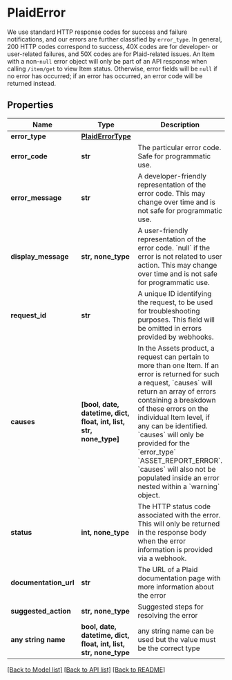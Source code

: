 # PlaidError

We use standard HTTP response codes for success and failure notifications, and our errors are further classified by `error_type`. In general, 200 HTTP codes correspond to success, 40X codes are for developer- or user-related failures, and 50X codes are for Plaid-related issues. An Item with a non-`null` error object will only be part of an API response when calling `/item/get` to view Item status. Otherwise, error fields will be `null` if no error has occurred; if an error has occurred, an error code will be returned instead.

## Properties
Name | Type | Description | Notes
------------ | ------------- | ------------- | -------------
**error_type** | [**PlaidErrorType**](PlaidErrorType.md) |  | 
**error_code** | **str** | The particular error code. Safe for programmatic use. | 
**error_message** | **str** | A developer-friendly representation of the error code. This may change over time and is not safe for programmatic use. | 
**display_message** | **str, none_type** | A user-friendly representation of the error code. &#x60;null&#x60; if the error is not related to user action.  This may change over time and is not safe for programmatic use. | 
**request_id** | **str** | A unique ID identifying the request, to be used for troubleshooting purposes. This field will be omitted in errors provided by webhooks. | [optional] 
**causes** | **[bool, date, datetime, dict, float, int, list, str, none_type]** | In the Assets product, a request can pertain to more than one Item. If an error is returned for such a request, &#x60;causes&#x60; will return an array of errors containing a breakdown of these errors on the individual Item level, if any can be identified.  &#x60;causes&#x60; will only be provided for the &#x60;error_type&#x60; &#x60;ASSET_REPORT_ERROR&#x60;. &#x60;causes&#x60; will also not be populated inside an error nested within a &#x60;warning&#x60; object. | [optional] 
**status** | **int, none_type** | The HTTP status code associated with the error. This will only be returned in the response body when the error information is provided via a webhook. | [optional] 
**documentation_url** | **str** | The URL of a Plaid documentation page with more information about the error | [optional] 
**suggested_action** | **str, none_type** | Suggested steps for resolving the error | [optional] 
**any string name** | **bool, date, datetime, dict, float, int, list, str, none_type** | any string name can be used but the value must be the correct type | [optional]

[[Back to Model list]](../README.md#documentation-for-models) [[Back to API list]](../README.md#documentation-for-api-endpoints) [[Back to README]](../README.md)


